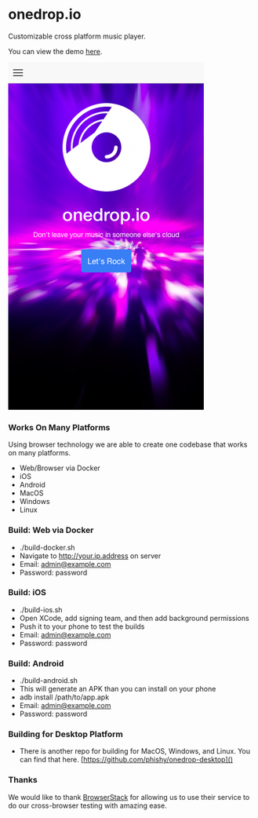 # onedrop.io

Customizable cross platform music player.

You can view the demo [here](http://onedrop.io/info.html).

![image](screenshot_splash.png)

### Works On Many Platforms

Using browser technology we are able to create one codebase that works on many platforms.

* Web/Browser via Docker
* iOS
* Android
* MacOS
* Windows
* Linux

### Build: Web via Docker

* ./build-docker.sh
* Navigate to http://your.ip.address on server
* Email: admin@example.com
* Password: password

### Build: iOS

* ./build-ios.sh
* Open XCode, add signing team, and then add background permissions
* Push it to your phone to test the builds
* Email: admin@example.com
* Password: password

### Build: Android

* ./build-android.sh
* This will generate an APK than you can install on your phone
* adb install /path/to/app.apk
* Email: admin@example.com
* Password: password

### Building for Desktop Platform

* There is another repo for building for MacOS, Windows, and Linux. You can find that here. [https://github.com/phishy/onedrop-desktop]()

### Thanks

We would like to thank [BrowserStack](https://www.browserstack.com/) for allowing us to use their service to do our cross-browser testing with amazing ease.

